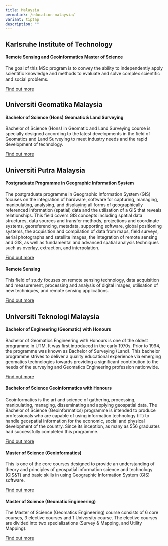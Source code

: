 ```yaml
---
title: Malaysia
permalink: /education-malaysia/
variant: tiptap
description: ""
---
```

<h2>Karlsruhe Institute of Technology</h2>
<h4>Remote Sensing and Geoinformatics Master of Science </h4>
<p>The goal of this MSc program is to convey the ability to independently
apply scientific knowledge and methods to evaluate and solve complex scientific
and social problems.</p>
<p><a href="https://www.sle.kit.edu/english/vorstudium/master-remote-sensing-geoinformatics.php" rel="noopener noreferrer nofollow" target="_blank">Find out more</a>
</p>
<p></p>
<h2>Universiti Geomatika Malaysia</h2>
<h4>Bachelor of Science (Hons) Geomatic &amp; Land Surveying</h4>
<p>Bachelor of Science (Hons) in Geomatic and Land Surveying course is specially
designed according to the latest developments in the field of Geomatics
and Land Surveying to meet industry needs and the rapid development of
technology.</p>
<p><a href="https://www.geomatika.edu.my/bsc-hons-geomatic-land-surveying/" rel="noopener noreferrer nofollow" target="_blank">Find out more</a>
</p>
<p></p>
<h2>Universiti Putra Malaysia</h2>
<h4>Postgraduate Programme in Geographic Information System</h4>
<p>The postgraduate programme in Geographic Information System (GIS) focuses
on the integration of hardware, software for capturing, managing, manipulating,
analysing, and displaying all forms of geographically referenced information
(spatial) data and the utilisation of a GIS that reveals relationships.
This field covers GIS concepts including spatial data structures, data
sources and transfer methods, projections and coordinate systems, georeferencing,
metadata, supporting software, global positioning systems, the acquisition
and compilation of data from maps, field surveys, aerial photographs and
satellite images, the integration of remote sensing and GIS, as well as
fundamental and advanced spatial analysis techniques such as overlay, extraction,
and interpolation.</p>
<p><a href="https://sgs.upm.edu.my/content/geographic_information_system-60152?=en" rel="noopener noreferrer nofollow" target="_blank">Find out more</a>
</p>
<p></p>
<h4>Remote Sensing</h4>
<p>This field of study focuses on remote sensing technology, data acquisition
and measurement, processing and analysis of digital images, utilisation
of new techniques, and remote sensing applications.</p>
<p><a href="https://sgs.upm.edu.my/content/remote_sensing-59993?=en" rel="noopener noreferrer nofollow" target="_blank">Find out more</a>
</p>
<p></p>
<h2>Universiti Teknologi Malaysia</h2>
<h4>Bachelor of Engineering (Geomatic) with Honours</h4>
<p>Bachelor of Geomatics Engineering with Honours is one of the oldest programme
in UTM. It was first introduced in the early 1970s. Prior to 1994, the
programme was known as Bachelor of Surveying (Land). This bachelor programme
strives to deliver a quality educational experience via emerging geomatics
technologies towards providing a significant contribution to the needs
of the surveying and Geomatics Engineering profession nationwide.</p>
<p><a href="https://builtsurvey.utm.my/academic/bachelor-of-geomatics-engineering/" rel="noopener noreferrer nofollow" target="_blank">Find out more</a>
</p>
<p></p>
<h4>Bachelor of Science Geoinformatics with Honours</h4>
<p>Geoinformatics is the art and science of gathering, processing, manipulating,
managing, disseminating and applying geospatial data. The Bachelor of Science
(Geoinformatics) programme is intended to produce professionals who are
capable of using information technology (IT) to handle geospatial information
for the economic, social and physical development of the country. Since
its inception, as many as 556 graduates had successfully completed this
programme.</p>
<p><a href="https://builtsurvey.utm.my/academic/bachelor-of-science-geoinformatics/" rel="noopener noreferrer nofollow" target="_blank">Find out more</a>
</p>
<p></p>
<h4>Master of Science (Geoinformatics)</h4>
<p>This is one of the core courses designed to provide an understanding of
theory and principles of geospatial information science and technology
(GIS&amp;T) and basic skills in using Geographic Information System (GIS)
software.</p>
<p><a href="https://builtsurvey.utm.my/academic/master-of-science-geoinformatics/" rel="noopener noreferrer nofollow" target="_blank">Find out more</a>
</p>
<p></p>
<h4>Master of Science (Geomatic Engineering)</h4>
<p>The Master of Science (Geomatics Engineering) course consists of 6 core
courses, 3 elective courses and 1 University course. The elective courses
are divided into two specializations (Survey &amp; Mapping, and Utility
Mapping).</p>
<p><a href="https://builtsurvey.utm.my/academic/master-of-science-geomatic-engineering/" rel="noopener noreferrer nofollow" target="_blank">Find out more</a>
</p>
<p></p>